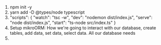 1. npm init -y
2. yarn add -D @types/node typescript
3. "scripts": {
   "watch": "tsc -w",
   "dev": "nodemon dist/index.js",
   "serve": "node dist/index.js",
   "start": "ts-node src/index.ts"
   }
4. Setup mikroORM: How we're going to interact with our database, create tables, add data, set data, select data. All our database needs
5.
